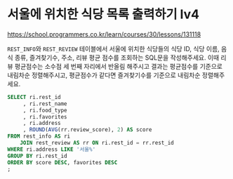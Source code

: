 # 서울에 위치한 식당 목록 출력하기 lv4
https://school.programmers.co.kr/learn/courses/30/lessons/131118

`REST_INFO`와 `REST_REVIEW` 테이블에서 서울에 위치한 식당들의 식당 ID, 식당 이름, 음식 종류, 즐겨찾기수, 주소, 리뷰 평균 점수를 조회하는 SQL문을 작성해주세요. 이때 리뷰 평균점수는 소수점 세 번째 자리에서 반올림 해주시고 결과는 평균점수를 기준으로 내림차순 정렬해주시고, 평균점수가 같다면 즐겨찾기수를 기준으로 내림차순 정렬해주세요.

```sql
SELECT ri.rest_id
     , ri.rest_name
     , ri.food_type
     , ri.favorites
     , ri.address
     , ROUND(AVG(rr.review_score), 2) AS score
FROM rest_info AS ri 
    JOIN rest_review AS rr ON ri.rest_id = rr.rest_id
WHERE ri.address LIKE '서울%'
GROUP BY ri.rest_id
ORDER BY score DESC, favorites DESC
;
```